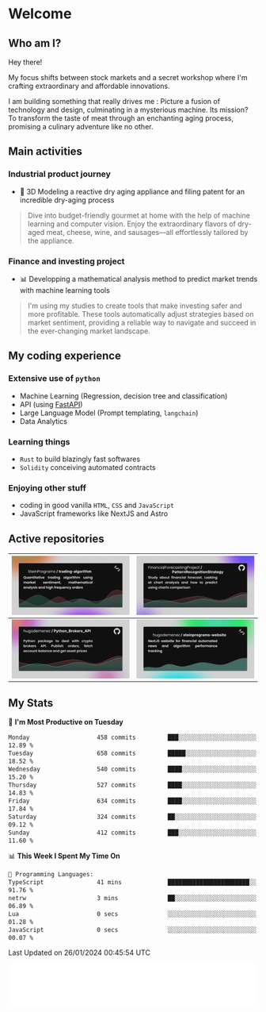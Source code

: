 # Welcome 

## Who am I?

Hey there! 

My focus shifts between stock markets and a secret workshop where I'm crafting extraordinary and affordable innovations. 

I am building something that really drives me :
Picture a fusion of technology and design, culminating in a mysterious machine. 
Its mission? To transform the taste of meat through an enchanting aging process, promising a culinary adventure like no other.

## Main activities

### Industrial product journey
* 🚀 3D Modeling a reactive dry aging appliance and filing patent for an incredible dry-aging process

> Dive into budget-friendly gourmet at home with the help of machine learning and computer vision. Enjoy the extraordinary flavors of dry-aged meat, cheese, wine, and sausages—all effortlessly tailored by the appliance.

### Finance and investing project
* 📊 Developping a mathematical analysis method to predict market trends with machine learning tools

> I'm using my studies to create tools that make investing safer and more profitable. These tools automatically adjust strategies based on market sentiment, providing a reliable way to navigate and succeed in the ever-changing market landscape.

## My coding experience

### Extensive use of `python` 

* Machine Learning (Regression, decision tree and classification)
* API (using [FastAPI](https://fastapi.tiangolo.com))
* Large Language Model (Prompt templating, `langchain`)
* Data Analytics

### Learning things

* `Rust` to build blazingly fast softwares
* `Solidity` conceiving automated contracts

### Enjoying other stuff

* coding in good vanilla `HTML`, `CSS` and `JavaScript` 
* JavaScript frameworks like NextJS and Astro

## Active repositories

|[![Python Trading Algorithm](assets/base_python_architecture.png)](https://github.com/SteinPrograms/base-python-architecture)|[![Quantitative Prediction](assets/pattern_recognition_strategy.png)](https://github.com/FinancialForecastingProject/PatternRecognitionStrategy.git)|
| ------------- | ------------- |
|[![Broker SDK](assets/python_brokers_api.png)](https://github.com/hugodemenez/Python_Brokers_API)|[![NextJS Website](assets/steinprograms-website.png)](https://github.com/hugodemenez/steinprograms-website)|

## My Stats

<!--START_SECTION:waka-->
📅 **I'm Most Productive on Tuesday** 

```text
Monday                   458 commits         ███░░░░░░░░░░░░░░░░░░░░░░   12.89 % 
Tuesday                  658 commits         █████░░░░░░░░░░░░░░░░░░░░   18.52 % 
Wednesday                540 commits         ████░░░░░░░░░░░░░░░░░░░░░   15.20 % 
Thursday                 527 commits         ████░░░░░░░░░░░░░░░░░░░░░   14.83 % 
Friday                   634 commits         ████░░░░░░░░░░░░░░░░░░░░░   17.84 % 
Saturday                 324 commits         ██░░░░░░░░░░░░░░░░░░░░░░░   09.12 % 
Sunday                   412 commits         ███░░░░░░░░░░░░░░░░░░░░░░   11.60 % 
```


📊 **This Week I Spent My Time On** 

```text
💬 Programming Languages: 
TypeScript               41 mins             ███████████████████████░░   91.76 % 
netrw                    3 mins              ██░░░░░░░░░░░░░░░░░░░░░░░   06.89 % 
Lua                      0 secs              ░░░░░░░░░░░░░░░░░░░░░░░░░   01.28 % 
JavaScript               0 secs              ░░░░░░░░░░░░░░░░░░░░░░░░░   00.07 % 
```


 Last Updated on 26/01/2024 00:45:54 UTC
<!--END_SECTION:waka-->

![Coding metrics](metrics.plugin.wakatime.svg)
